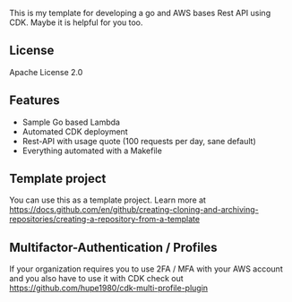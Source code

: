 This is my template for developing a go and AWS bases Rest API using CDK.
Maybe it is helpful for you too.

## License

Apache License 2.0

## Features

* Sample Go based Lambda
* Automated CDK deployment
* Rest-API with usage quote (100 requests per day, sane default)
* Everything automated with a Makefile

## Template project

You can use this as a template project.
Learn more at https://docs.github.com/en/github/creating-cloning-and-archiving-repositories/creating-a-repository-from-a-template

## Multifactor-Authentication / Profiles

If your organization requires you to use 2FA / MFA with your AWS account and you also have to use it with CDK check out https://github.com/hupe1980/cdk-multi-profile-plugin
